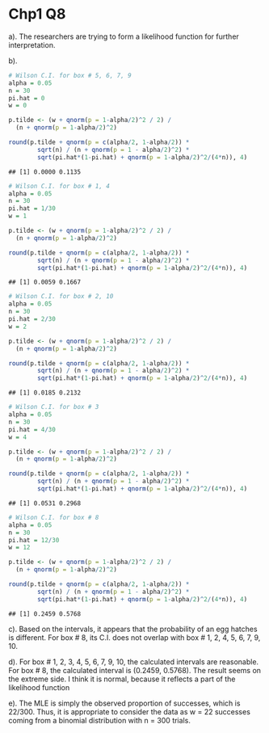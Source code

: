 Chp1 Q8
================

a). The researchers are trying to form a likelihood function for further
interpretation.

b).

``` r
# Wilson C.I. for box # 5, 6, 7, 9
alpha = 0.05
n = 30
pi.hat = 0
w = 0

p.tilde <- (w + qnorm(p = 1-alpha/2)^2 / 2) / 
  (n + qnorm(p = 1-alpha/2)^2)

round(p.tilde + qnorm(p = c(alpha/2, 1-alpha/2)) * 
        sqrt(n) / (n + qnorm(p = 1 - alpha/2)^2) *
        sqrt(pi.hat*(1-pi.hat) + qnorm(p = 1-alpha/2)^2/(4*n)), 4)
```

    ## [1] 0.0000 0.1135

``` r
# Wilson C.I. for box # 1, 4
alpha = 0.05
n = 30
pi.hat = 1/30
w = 1

p.tilde <- (w + qnorm(p = 1-alpha/2)^2 / 2) / 
  (n + qnorm(p = 1-alpha/2)^2)

round(p.tilde + qnorm(p = c(alpha/2, 1-alpha/2)) * 
        sqrt(n) / (n + qnorm(p = 1 - alpha/2)^2) *
        sqrt(pi.hat*(1-pi.hat) + qnorm(p = 1-alpha/2)^2/(4*n)), 4)
```

    ## [1] 0.0059 0.1667

``` r
# Wilson C.I. for box # 2, 10
alpha = 0.05
n = 30
pi.hat = 2/30
w = 2

p.tilde <- (w + qnorm(p = 1-alpha/2)^2 / 2) / 
  (n + qnorm(p = 1-alpha/2)^2)

round(p.tilde + qnorm(p = c(alpha/2, 1-alpha/2)) * 
        sqrt(n) / (n + qnorm(p = 1 - alpha/2)^2) *
        sqrt(pi.hat*(1-pi.hat) + qnorm(p = 1-alpha/2)^2/(4*n)), 4)
```

    ## [1] 0.0185 0.2132

``` r
# Wilson C.I. for box # 3
alpha = 0.05
n = 30
pi.hat = 4/30
w = 4

p.tilde <- (w + qnorm(p = 1-alpha/2)^2 / 2) / 
  (n + qnorm(p = 1-alpha/2)^2)

round(p.tilde + qnorm(p = c(alpha/2, 1-alpha/2)) * 
        sqrt(n) / (n + qnorm(p = 1 - alpha/2)^2) *
        sqrt(pi.hat*(1-pi.hat) + qnorm(p = 1-alpha/2)^2/(4*n)), 4)
```

    ## [1] 0.0531 0.2968

``` r
# Wilson C.I. for box # 8
alpha = 0.05
n = 30
pi.hat = 12/30
w = 12

p.tilde <- (w + qnorm(p = 1-alpha/2)^2 / 2) / 
  (n + qnorm(p = 1-alpha/2)^2)

round(p.tilde + qnorm(p = c(alpha/2, 1-alpha/2)) * 
        sqrt(n) / (n + qnorm(p = 1 - alpha/2)^2) *
        sqrt(pi.hat*(1-pi.hat) + qnorm(p = 1-alpha/2)^2/(4*n)), 4)
```

    ## [1] 0.2459 0.5768

c). Based on the intervals, it appears that the probability of an egg
hatches is different. For box \# 8, its C.I. does not overlap with box
\# 1, 2, 4, 5, 6, 7, 9, 10.

d). For box \# 1, 2, 3, 4, 5, 6, 7, 9, 10, the calculated intervals are
reasonable. For box \# 8, the calculated interval is (0.2459, 0.5768).
The result seems on the extreme side. I think it is normal, because it
reflects a part of the likelihood function

e). The MLE is simply the observed proportion of successes, which is
22/300. Thus, it is appropriate to consider the data as w = 22 successes
coming from a binomial distribution with n = 300 trials.
